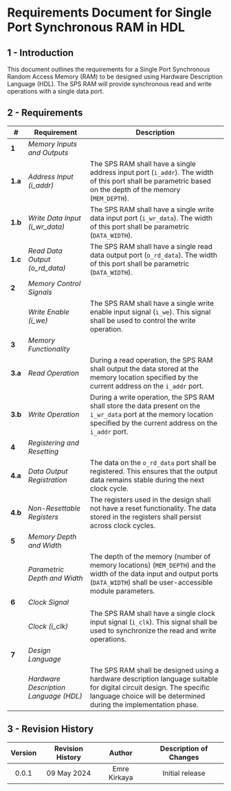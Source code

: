 # Requirements Document for Single Port Synchronous RAM in HDL

## 1 - Introduction
This document outlines the requirements for a Single Port Synchronous Random Access Memory (RAM) to be designed using Hardware Description Language (HDL). The SPS RAM will provide synchronous read and write operations with a single data port.

## 2 - Requirements

| **#**     | **Requirement**                                      | **Description**                                                                                                                    |
|-----------|------------------------------------------------------|-------------------------------------------------------------------------------------------------------------------------------------|
| **1**     | *Memory Inputs and Outputs*                          |                                                                                                                                     |
| **1.a**   | *Address Input (i_addr)*                             | The SPS RAM shall have a single address input port (`i_addr`). The width of this port shall be parametric based on the depth of the memory (`MEM_DEPTH`).                   |
| **1.b**   | *Write Data Input (i_wr_data)*                       | The SPS RAM shall have a single write data input port (`i_wr_data`). The width of this port shall be parametric (`DATA_WIDTH`).             |
| **1.c**   | *Read Data Output (o_rd_data)*                       | The SPS RAM shall have a single read data output port (`o_rd_data`). The width of this port shall be parametric (`DATA_WIDTH`).           |
| **2**     | *Memory Control Signals*                             |                                                                                                                                     |
|           | *Write Enable (i_we)*                                | The SPS RAM shall have a single write enable input signal (`i_we`). This signal shall be used to control the write operation.               |
| **3**     | *Memory Functionality*                               |                                                                                                                                     |
| **3.a**   | *Read Operation*                                     | During a read operation, the SPS RAM shall output the data stored at the memory location specified by the current address on the `i_addr` port. |
| **3.b**   | *Write Operation*                                    | During a write operation, the SPS RAM shall store the data present on the `i_wr_data` port at the memory location specified by the current address on the `i_addr` port. |
| **4**     | *Registering and Resetting*                          |                                                                                                                                     |
| **4.a**   | *Data Output Registration*                           | The data on the `o_rd_data` port shall be registered. This ensures that the output data remains stable during the next clock cycle.      |
| **4.b**   | *Non-Resettable Registers*                           | The registers used in the design shall not have a reset functionality. The data stored in the registers shall persist across clock cycles. |
| **5**     | *Memory Depth and Width*                             |                                                                                                                                     |
|           | *Parametric Depth and Width*                         | The depth of the memory (number of memory locations) (`MEM_DEPTH`) and the width of the data input and output ports (`DATA_WIDTH`) shall be user-accessible module parameters. |
| **6**     | *Clock Signal*                                       |                                                                                                                                     |
|           | *Clock (i_clk)*                                      | The SPS RAM shall have a single clock input signal (`i_clk`). This signal shall be used to synchronize the read and write operations.         |
| **7**     | *Design Language*                                    |                                                                                                                                     |
|           | *Hardware Description Language (HDL)*                | The SPS RAM shall be designed using a hardware description language suitable for digital circuit design. The specific language choice will be determined during the implementation phase. |


## 3 - Revision History
| **Version** | **Revision History** | **Author**   | **Description of Changes** |
|:-----------:|:--------------------:|:------------:|:--------------------------:|
| 0.0.1       | 09 May 2024          | Emre Kirkaya | Initial release            |